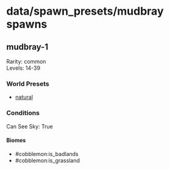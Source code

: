 # data/spawn_presets/mudbray spawns  
  
## mudbray-1  
Rarity: common  
Levels: 14-39  
  
### World Presets  
* [natural](data/spawn_data/natural.md)  
  
### Conditions  
Can See Sky: True  
  
#### Biomes  
  * #cobblemon:is_badlands
  * #cobblemon:is_grassland
  
